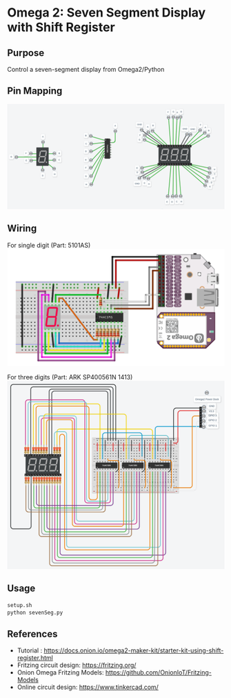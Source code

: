 # Omega 2: Seven Segment Display with Shift Register

## Purpose
Control a seven-segment display from Omega2/Python

## Pin Mapping
![pin mappings](/images/pin_mappings.png)

## Wiring
For single digit (Part: 5101AS)
![single digit](/images/single_digit.png)

For three digits (Part: ARK SP400561N 1413)
![three digits](/images/three_digits.png)

## Usage
``` bash
setup.sh
python sevenSeg.py
```

## References
* Tutorial : https://docs.onion.io/omega2-maker-kit/starter-kit-using-shift-register.html
* Fritzing circuit design: https://fritzing.org/
* Onion Omega Fritzing Models: https://github.com/OnionIoT/Fritzing-Models
* Online circuit design: https://www.tinkercad.com/
